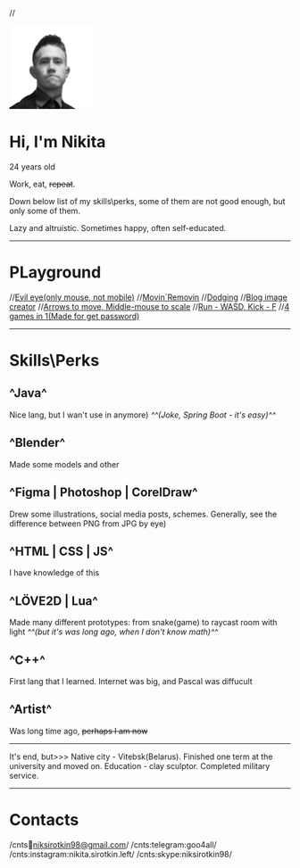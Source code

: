 //<div class="avatar"><div class="filter"></div><img src="./assets/image/avatar.png" width="150px" height="150px"></div>

# Hi, I'm Nikita

24 years old

Work, eat, ~~repeat~~.

Down below list of my skills\perks, some of them are not good enough, but only some of them.

Lazy and altruistic. Sometimes happy, often self-educated.

_______

# PLayground

//<a target="_blank" href="./playground/pseudo3d">Evil eye(only mouse, not mobile)</a>
//<a target="_blank" href="./playground/moveable-blocks">Movin`Removin</a>
//<a target="_blank" href="./playground/try-to-kick">Dodging</a>
//<a target="_blank" href="./playground/blog-image-creator">Blog image creator</a>
//<a target="_blank" href="./ghost-run-game/move-on-map-full.html">Arrows to move, Middle-mouse to scale</a>
//<a target="_blank" href="./ghost-run-game/move-with-sword.html">Run - WASD, Kick - F</a>
//<a target="_blank" href="./game-for-birthday">4 games in 1(Made for get password)</a>

_______

# Skills\Perks

## ^Java^
Nice lang, but I wan't use in anymore) *^^(Joke, Spring Boot - it's easy)^^*

## ^Blender^
Made some models and other

## ^Figma | Photoshop | CorelDraw^
Drew some illustrations, social media posts, schemes. Generally, see the difference between PNG from JPG by eye)

## ^HTML | CSS | JS^
I have knowledge of this

## ^LÖVE2D | Lua^
Made many different prototypes: from snake(game) to raycast room with light *^^(but it's was long ago, when I don't know math)^^*

## ^С++^
First lang that I learned. Internet was big, and Pascal was diffucult

## ^Artist^
Was long time ago, ~~perhaps I am now~~

---

It's end, but>>>
Native city - Vitebsk(Belarus). Finished one term at the university and moved on. Education - clay sculptor. Completed military service.

---

# Contacts

/cnts:email:niksirotkin98@gmail.com/
/cnts:telegram:goo4all/
/cnts:instagram:nikita.sirotkin.left/
/cnts:skype:niksirotkin98/
